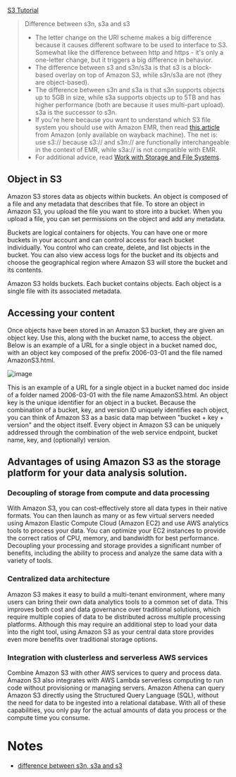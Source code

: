 [S3 Tutorial](https://www.simplilearn.com/tutorials/aws-tutorial/aws-s3)

> Difference between s3n, s3a and s3
> - The letter change on the URI scheme makes a big difference because it causes different software to be used to interface to S3. Somewhat like the difference between http and https - it's only a one-letter change, but it triggers a big difference in behavior.
> - The difference between s3 and s3n/s3a is that s3 is a block-based overlay on top of Amazon S3, while s3n/s3a are not (they are object-based).
> - The difference between s3n and s3a is that s3n supports objects up to 5GB in size, while s3a supports objects up to 5TB and has higher performance (both are because it uses multi-part upload). s3a is the successor to s3n.
> - If you're here because you want to understand which S3 file system you should use with Amazon EMR, then read [this article](https://web.archive.org/web/20170718025436/https://aws.amazon.com/premiumsupport/knowledge-center/emr-file-system-s3/) from Amazon (only available on wayback machine). The net is: use s3:// because s3:// and s3n:// are functionally interchangeable in the context of EMR, while s3a:// is not compatible with EMR.
> - For additional advice, read [Work with Storage and File Systems](https://docs.aws.amazon.com/emr/latest/ManagementGuide/emr-plan-file-systems.html).


## Object in S3
Amazon S3 stores data as objects within buckets. An object is composed of a file and any metadata that describes that file. To store an object in Amazon S3, you upload the file you want to store into a bucket. When you upload a file, you can set permissions on the object and add any metadata.

Buckets are logical containers for objects. You can have one or more buckets in your account and can control access for each bucket individually. You control who can create, delete, and list objects in the bucket. You can also view access logs for the bucket and its objects and choose the geographical region where Amazon S3 will store the bucket and its contents.

Amazon S3 holds buckets. Each bucket contains objects. Each object is a single file with its associated metadata.

## Accessing your content
Once objects have been stored in an Amazon S3 bucket, they are given an object key. Use this, along with the bucket name, to access the object.
Below is an example of a URL for a single object in a bucket named doc, with an object key composed of the prefix 2006-03-01 and the file named AmazonS3.html.

![image](https://user-images.githubusercontent.com/52529498/141731144-466bc040-100c-419b-8dbc-ea357b2b21b2.png)

This is an example of a URL for a single object in a bucket named doc inside of a folder named 2006-03-01 with the file name AmazonS3.html.
An object key is the unique identifier for an object in a bucket. Because the combination of a bucket, key, and version ID uniquely identifies each object, you can think of Amazon S3 as a basic data map between "bucket + key + version" and the object itself. Every object in Amazon S3 can be uniquely addressed through the combination of the web service endpoint, bucket name, key, and (optionally) version.

## Advantages of using Amazon S3 as the storage platform for your data analysis solution.

### Decoupling of storage from compute and data processing
With Amazon S3, you can cost-effectively store all data types in their native formats. You can then launch as many or as few virtual servers needed using Amazon Elastic Compute Cloud (Amazon EC2) and use AWS analytics tools to process your data. You can optimize your EC2 instances to provide the correct ratios of CPU, memory, and bandwidth for best performance. Decoupling your processing and storage provides a significant number of benefits, including the ability to process and analyze the same data with a variety of tools.

### Centralized data architecture
Amazon S3 makes it easy to build a multi-tenant environment, where many users can bring their own data analytics tools to a common set of data. This improves both cost and data governance over traditional solutions, which require multiple copies of data to be distributed across multiple processing platforms. Although this may require an additional step to load your data into the right tool, using Amazon S3 as your central data store provides even more benefits over traditional storage options.

### Integration with clusterless and serverless AWS services
Combine Amazon S3 with other AWS services to query and process data. Amazon S3 also integrates with AWS Lambda serverless computing to run code without provisioning or managing servers. Amazon Athena can query Amazon S3 directly using the Structured Query Language (SQL), without the need for data to be ingested into a relational database.
With all of these capabilities, you only pay for the actual amounts of data you process or the compute time you consume.


# Notes
- [difference between s3n, s3a and s3](https://stackoverflow.com/questions/33356041/technically-what-is-the-difference-between-s3n-s3a-and-s3)
